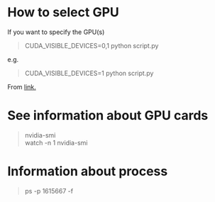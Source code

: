 # How to select GPU
If you want to specify the GPU(s)

> CUDA_VISIBLE_DEVICES=0,1 python script.py <br>

e.g. <br>

> CUDA_VISIBLE_DEVICES=1 python script.py <br>

From [link.]([Link](https://stackoverflow.com/questions/40069883/how-to-set-specific-gpu-in-tensorflow))

# See information about GPU cards
> nvidia-smi <br>
> watch -n 1 nvidia-smi

# Information about process
> ps -p 1615667 -f